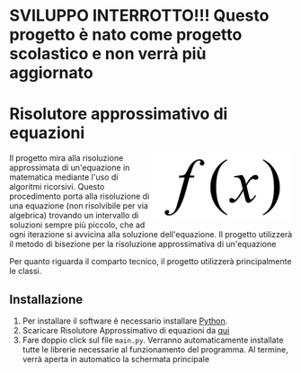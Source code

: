 # SVILUPPO INTERROTTO!!! Questo progetto è nato come progetto scolastico e non verrà più aggiornato

# Risolutore approssimativo di equazioni
<img src="resources/images/F_of_x.svg" alt="Logo" align="right" width="250">
Il progetto mira alla risoluzione approssimata di un'equazione in matematica mediante l'uso di algoritmi ricorsivi. Questo procedimento porta alla risoluzione di una equazione (non risolvibile per via algebrica) trovando un intervallo di soluzioni sempre più piccolo, che ad ogni iterazione si avvicina alla soluzione dell'equazione.
Il progetto utilizzerà il metodo di bisezione per la risoluzione approssimativa di un'equazione

Per quanto riguarda il comparto tecnico, il progetto utilizzerà principalmente le classi.

## Installazione
1. Per installare il software è necessario installare [Python](https://python.it).
2. Scaricare Risolutore Approssimativo di equazioni da [qui](https://github.com/maicol07/risolutore_approssimativo_di_equazioni/archive/master.zip)
3. Fare doppio click sul file `main.py`. Verranno automaticamente installate tutte le librerie necessarie al funzionamento del programma. Al termine, verrà aperta in automatico la schermata principale
